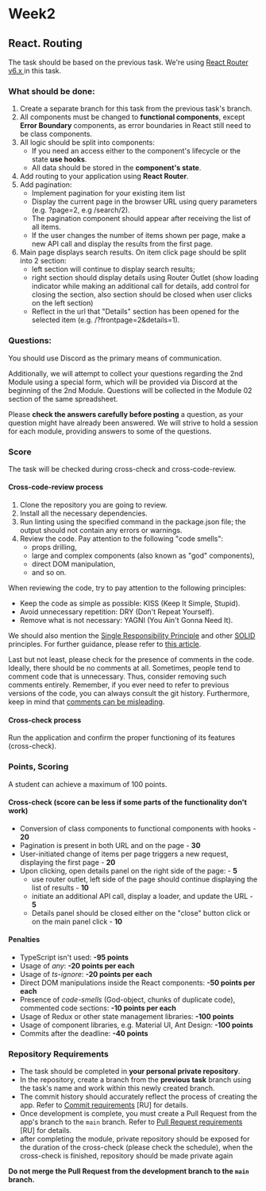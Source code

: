 # Week2

## React. Routing

The task should be based on the previous task. We're using [React Router v6.x ](https://reactrouter.com/en/main/start/overview) in this task.


### What should be done:

1. Create a separate branch for this task from the previous task's branch.
2. All components must be changed to **functional components**, except **Error Boundary** components, as error boundaries in React still need to be class components.
3. All logic should be split into components:
    - If you need an access either to the component's lifecycle or the state **use hooks**.
    - All data should be stored in the **component's state**.
4. Add routing to your application using **React Router**.
5. Add pagination:
    - Implement pagination for your existing item list
    - Display the current page in the browser URL using query parameters (e.g. ?page=2, e.g /search/2).
    - The pagination component should appear after receiving the list of all items.
    - If the user changes the number of items shown per page, make a new API call and display the results from the first page.
6. Main page displays search results. On item click page should be split into 2 section:
    - left section will continue to display search results;
    - right section should display details using Router Outlet (show loading indicator while making an additional call for details, add control for closing the section, also section should be closed when user clicks on the left section)
    - Reflect in the url that "Details" section has been opened for the selected item (e.g. /?frontpage=2&details=1).

### Questions:

You should use Discord as the primary means of communication.

Additionally, we will attempt to collect your questions regarding the 2nd Module using a special form, which will be provided via Discord at the beginning of the 2nd Module. Questions will be collected in the Module 02 section of the same spreadsheet.

Please **check the answers carefully before posting** a question, as your question might have already been answered. We will strive to hold a session for each module, providing answers to some of the questions.

### Score

The task will be checked during cross-check and cross-code-review.

#### Cross-code-review process

1. Clone the repository you are going to review.
2. Install all the necessary dependencies.
3. Run linting using the specified command in the package.json file; the output should not contain any errors or warnings.
4. Review the code. Pay attention to the following "code smells":
    - props drilling,
    - large and complex components (also known as "god" components),
    - direct DOM manipulation,
    - and so on.

When reviewing the code, try to pay attention to the following principles:

- Keep the code as simple as possible: KISS (Keep It Simple, Stupid).
- Avoid unnecessary repetition: DRY (Don't Repeat Yourself).
- Remove what is not necessary: YAGNI (You Ain't Gonna Need It).

We should also mention the [Single Responsibility Principle](https://en.wikipedia.org/wiki/Single-responsibility_principle) and other [SOLID](https://en.wikipedia.org/wiki/SOLID) principles. For further guidance, please refer to [this article](https://dmitripavlutin.com/7-architectural-attributes-of-a-reliable-react-component/).

Last but not least, please check for the presence of comments in the code. Ideally, there should be no comments at all. Sometimes, people tend to comment code that is unnecessary. Thus, consider removing such comments entirely. Remember, if you ever need to refer to previous versions of the code, you can always consult the git history. Furthermore, keep in mind
that [comments can be misleading](https://blog.devgenius.io/code-should-be-the-one-version-of-the-truth-dont-add-comments-b0bcd8631a9a).

#### Cross-check process

Run the application and confirm the proper functioning of its features (cross-check).

### Points, Scoring

A student can achieve a maximum of 100 points.

#### Cross-check (score can be less if some parts of the functionality don't work)

* Conversion of class components to functional components with hooks - **20**
* Pagination is present in both URL and on the page - **30**
* User-initiated change of items per page triggers a new request, displaying the first page - **20**
* Upon clicking, open details panel on the right side of the page: - **5**
  - use router outlet, left side of the page should continue displaying the list of results - **10**
  - initiate an additional API call, display a loader, and update the URL - **5**
  - Details panel should be closed either on the "close" button click or on the main panel click - **10**

#### Penalties

- TypeScript isn't used: **-95 points**
- Usage of _any_: **-20 points per each**
- Usage of _ts-ignore_: **-20 points per each**
- Direct DOM manipulations inside the React components: **-50 points per each**
- Presence of _code-smells_ (God-object, chunks of duplicate code), commented code sections: **-10 points per each**
- Usage of Redux or other state management libraries: **-100 points**
- Usage of component libraries, e.g. Material UI, Ant Design: **-100 points**
- Commits after the deadline: **-40 points**

### Repository Requirements

* The task should be completed in **your personal private repository**.
* In the repository, create a branch from the **previous task** branch using the task's name and work within this newly created branch.
* The commit history should accurately reflect the process of creating the app. Refer to [Commit requirements](https://docs.rs.school/#/git-convention?id=%D0%A2%D1%80%D0%B5%D0%B1%D0%BE%D0%B2%D0%B0%D0%BD%D0%B8%D1%8F-%D0%BA-%D0%B8%D0%BC%D0%B5%D0%BD%D0%B0%D0%BC-%D0%BA%D0%BE%D0%BC%D0%BC%D0%B8%D1%82%D0%BE%D0%B2) [RU] for details.
* Once development is complete, you must create a Pull Request from the app's branch to the `main` branch. Refer to [Pull Request requirements](https://docs.rs.school/#/pull-request-review-process?id=%D0%A2%D1%80%D0%B5%D0%B1%D0%BE%D0%B2%D0%B0%D0%BD%D0%B8%D1%8F-%D0%BA-pull-request-pr) [RU] for details.
* after completing the module, private repository should be exposed for the duration of the cross-check (please check the schedule), when the cross-check is finished, repository should be made private again 

**Do not merge the Pull Request from the development branch to the `main` branch.**